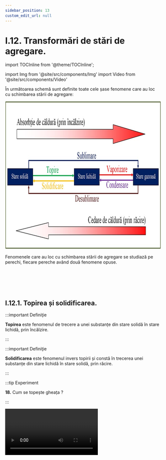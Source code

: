 ```yaml
---
sidebar_position: 13
custom_edit_url: null
---
```


# I.12. Transformări de stări de agregare.



import TOCInline from '@theme/TOCInline';

<TOCInline toc={toc} />



import Img from '@site/src/components/Img'
import Video from '@site/src/components/Video'



În următoarea schemă sunt definite toate cele șase fenomene care au loc cu schimbarea stării de agregare:

<Img className="img-responsive4" src="fizica/clasa8/capitolul1/1_8_0_Poza1_SchemaSchimbareStariDeAgregare_vers3.jpg" width="1000" height="479" />


Fenomenele care au loc cu schimbarea stării de agregare se studiază pe perechi, fiecare pereche având două fenomene opuse.


<br></br>
<br></br>


## I.12.1. Topirea și solidificarea.

:::important Definiţie

**Topirea** este fenomenul de trecere a unei substanțe din stare solidă în stare lichidă, prin încălzire. 

:::


:::important Definiţie

**Solidificarea** este fenomenul invers topirii și constă în trecerea unei substanțe din stare lichidă în stare solidă, prin răcire. 

:::



:::tip Experiment

**18.** Cum se topește gheața ?

:::




<Video src="https://www.youtube.com/embed/grAUzgaA6HI" />


**Materiale necesare:** gheață, pahar transparent și un termometru (poate fi și de cameră).



**Descrierea experimentului:** 
- Pune în pahar gheață de la congelator.
- Introdu termometrul în gheață .
- Agită continuu cu termometru gheața.
- Urmărește indicațiile termometrului în timp, de la apariția primei picături până la topirea completă a gheții.


- Ce observi ?





:::note Observaţie

_Gheața începe să se topească la 0 °C. Pe parcursul topirii (de la apariția primei picături până la topirea ultimului cristal), temperatura a rămas la 0 °C._  

:::




:::important Legile topirii / solificării:

**I.** Fiecare substanță începe să se topească (să se solidifice) la o anumită temperatură, numită **temperatură de topire (notată cu T<sub>t</sub> )**, care este o constantă de material (o luăm din tabel). 

**Temperatura de topire** a unei substanțe coincide cu **temperatura de solidificare** (T<sub>s</sub>).
   
**T<sub>t</sub> = T<sub>s</sub> = constantă de material**
 

:::



:::note Observații la legea I a topirii / solidificării

**1.** Temperaturile de topire ale substanțelor din tabelul cu constante de material sunt pentru _presiuni normale_. Pentru marea majoritate a substanțelor la creșterea presiunii, crește și temperatura de topire.  

:::


La unele substanțe (apa, fonta, bismutul) _temperatura de topire scade la creșterea presiunii_. _Așa explicăm alunecarea frumoasă a patinatorilor pe gheață._

Presiunea mare exercitată de lamele ascuțite ale patinelor și pe care se distribuie greutatea patinatorilor, face ca gheața să se topească la o temperatură mai mică de 0 °C. De exemplu deși gheața unui patinoar artificial are -5 °C, datorită presiunii mari, aceasta se topește sub muchia patinei, unde apare o peliculă de apă, care facilitează alunecarea patinelor. 





<Img className="img-responsive4" src="fizica/clasa8/capitolul1/1_8_1_Poza1_Observatia1LaLegea1ATopirii_vers2.jpg" width="1000" height="605" />








:::note Observații la legea I a topirii / solidificării

**2.** Există anumite substanțe numite amorfe (care nu au structură cristalină- exemple: ceara, sticla, smoala, cauciucuri, mase plastice), care nu au un punct fix de topire, ele topindu-se într-un anumit interval de temperatură. 

:::


:::note Observații la legea I a topirii / solidificării

**3.** În timpul topirii (respectiv a solidificării) volumul substanței se modifica astfel: majoritatea substanțelor își măresc volumul la topire și își micșorează volumul la solidificare. Excepții avem la apa, fonta și bismutul, care își măresc volumul la solidificare (aceasta este anomalia apei).  

:::







 


:::tip Experiment

**19.** Anomalia apei.

:::




<Video src="https://www.youtube.com/embed/mZyILFmP0UI" />


**Materiale necesare:** o sticlă, apă de la robinet, congelator.


:::warning Atenție

Nu pune dopul la sticla cu apă când o introduci în congelator, întrucât apa prin dilatare își mărește volumul și poate sparge sticla producând cioburi ce te pot accidenta! 


:::


**Descrierea experimentului:** 
- Umple o sticlă cu apă.
- Introdu sticla în congelator, până îngheață toată apa.


- Ce observi ?


:::note Observaţie

_Apa înghețată a dat pe dinafară._  

:::


**Concluzia experimentului:**

Apa la înghețare (solidificare) și-a mărit volumul (anomalia apei). 



:::note Observație

Apa are un comportament diferit între 0 °C – 4 °C ( numită anomalia apei). 

În acest interval volumul ei scade, densitatea creşte (la + 4 °C, având densitatea maximă). 

Deci pe fundul lacurilor există apă la + 4 °C, ce face posibilă viaţa subacvatică.

:::


<br></br>



:::important Legile topirii / solificării

**II.** **Pe parcursul topirii unei substanțe** (de la apariția primei picături până la topirea ultimului cristal) temperatura de topire rămâne constantă, dacă presiunea rămâne constantă. 


   
**T<sub>t</sub> = constantă, la presiune constantă**
 


:::




<br></br>
<br></br>


## I.12.2. Vaporizarea și condensarea.
 
:::important Definiţie

**Vaporizarea** este fenomenul de trecere a unei substanțe din stare lichidă în stare gazoasă (vapori), prin încălzire. 

:::


:::important Definiţie

**Condensarea** este fenomenul de trecere a unei substanțe din stare gazoasă în stare lichidă, prin răcire. Este fenomenul invers al vaporizării. 

:::


:::important

#### Vaporizarea poate avea loc în două moduri :
- **Evaporarea** este vaporizarea care are loc doar la suprafața lichidului.
- **Fierberea** este vaporizarea care are loc în toată masa lichidului și începe odată cu apariția primului clocot. 

:::



:::tip Experiment

**20.** Cum grăbim evaporarea ?

:::




<Video src="https://www.youtube.com/embed/Am-VxpZ9BTg" />


**Materiale necesare:** apă, alcool (spirt), acetonă, 3 sticle de ceas, pahar Berzelius, eprubetă, pipetă, trepied cu sită de azbest, spirtieră.

:::warning Atenţie

Acest experiment se efectuează numai în prezența unui adult!

Când lucrezi cu surse de foc ai grijă să ai părul strâns și să nu porți haine cu mâneci largi! Atenție când lucrezi cu apă caldă să nu te arzi!

Alcoolul și acetona sunt substanțe inflamabile și stai departe de sursele de foc când lucrezi cu ele! 

:::




**Descrierea experimentului (Partea1):** 
- Toarnă în fiecare sticlă de ceas, cu ajutorul pipetei, câte o picătură din cele trei lichide și urmărește ordinea în care cele trei lichide “dispar” din sticlele de ceas.

- Ce observi ?





:::note Observaţie (Partea1) 

_Unele lichide se evaporă repede (acetona, alcoolul), altele se evaporă mai încet(apa)._  

:::



**Concluzia experimentului (Partea1):**

Viteza de evaporare depinde de natura lichidelor.



**Descrierea experimentului (Partea2):** 
- Pune în cele două vase, care au gura diferită (eprubetă și sticlă de ceas), câte o picătură de alcool.
- Observă ordine evaporării alcoolului din cele două vase.


- Ce observi ?





:::note Observaţie (Partea2)

_Alcoolul din sticla de ceas se evaporă foarte repede, iar cel din eprubetă se evaporă mai greu._ 

:::



**Concluzia experimentului (Partea2):**

Viteza de evaporare pentru acelaşi lichid este cu atât mai mare, cu cât suprafaţa de evaporare (gura vasului) este mai mare.





**Descrierea experimentului (Partea3):** 
- Pune în cele două sticle de ceas câte o picătură de alcool.
- Dă deoparte o sticlă de ceas şi flutură cu un carton deasupra celeilalte sticle de ceas. Observă ordinea evaporării alcoolului din cele două vase.


- Ce observi ?





:::note Observaţie (Partea3)

_Primul care se evaporă este alcoolul zvântat, apoi alcoolul care s-a lăsat liber._ 

:::



**Concluzia experimentului (Partea3):**

Prin zvântare sunt înlăturați vaporii de lichid de deasupra lichidului şi, astfel, crește viteza de evaporare.




**Descrierea experimentului (Partea4):** 
- Pune pe două sticle de ceas câte o picătură de apă.
- Dă deoparte o sticlă de ceas şi aşază cealaltă sticlă de ceas pe sita de azbest și trepied, încălzind-o în flacăra unei spirtiere. Observă ordinea evaporării apei din cele două vase.


- Ce observi ?





:::note Observaţie (Partea4)

_Cel mai repede se evaporă apa încălzită._ 

:::



**Concluzia experimentului (Partea4):**

Cu cât temperatura unui lichid este mai mare, cu atât el se evaporă mai repede.



:::important

#### Factorii ce influențează viteza de evaporare  a unui lichid sunt:

- **Natura substanței**: unele substanțe (acetona, eterul, benzina, alcoolul etc.), numite lichide volatile se evaporă foarte repede, altele se evaporă mai încet (apa, uleiul). 
- **Gura vasului (suprafața de evaporare)**: cu cât este mai mare, evaporarea are loc mai repede.
- **Zvântarea (suflarea)** grăbește evaporarea, prin înlăturarea vaporilor de deasupra lichidului.
- **Temperatura** cu cât este mai mare, cu atât evaporarea are loc mai repede.
 

:::




<br></br>


:::tip Experiment

**21.** Anestezia locală

:::




<Video src="https://www.youtube.com/embed/TElVhr1s_x8" />


**Materiale necesare:** un termometru, vată sau pansament, alcool.





**Descrierea experimentului:** 
- Citește temperatura aerului din cameră cu ajutorul termometrului.
- Înfăşoară cu vată (sau pansament) rezervorul termometrului şi picură alcool pe acesta.
- Urmărește indicaţiile termometrului până când vata cu alcool se usucă şi citește temperatura indicată de termometru.

- Ce observi ?





:::note Observaţie

_Temperatura termometrului a scăzut._  

:::



**Concluzia experimentului:**

Când un lichid se evaporă el absoarbe căldură din mediul înconjurător (termometru).



:::caution Aplicaţii în viaţa cotidiană

Faptul că evaporarea necesită consum de căldură, adică evaporarea este însoţită de o scădere de temperatură, îşi găseşte o serie de aplicaţii practice : 
- stropitul străzilor vara, pentru a se produce o atmosferă mai răcoroasă; 
- anestezia locală foloseşte, de asemenea, răcirea prin evaporare – prin răcire nervii locali amorţesc, nu mai transmit senzațiile dureroase la creier şi bolnavul nu mai simte durerea.
- în agricultură, un mijloc pentru reducerea evaporării apei din sol este aratul.

  
:::


:::caution Aplicaţii în viaţa cotidiană

**1.** De ce ne răcorește ventilatorul? Elicea ventilatorului îndepărtează vaporii de apă din jurul corpului nostru, crescând astfel viteza de evaporare a transpirației noastre, care absoarbe căldură la evaporare și ne dă senzația de răcorire.
  
:::


:::caution Aplicaţii în viaţa cotidiană

**2.** De ce când ieșim din apă, avem senzație de frig?  Când ieșim din apă are loc evaporarea apei care absorbe căldură de pe corpul nostru și determină scăderea temperaturii corpului.
  
:::


:::caution Aplicaţii în viaţa cotidiană

**3.** Principiul anesteziei locale: pe o zonă a corpului se aplică un lichid volatil (ex lidocaină). La evaporare absoarbe căldură, zona se răcește și nervii locali nu mai transmit durerea la creier.
  
:::



:::caution Aplicaţii în viaţa cotidiană

**4.** Când suportăm mai bine canicula verii, când aerul este uscat sau umed?  Omul suportă mai ușor canicula când aerul este uscat (nu este saturat cu vapori de apă) întrucât transpirația de pe noi se poate evapora mai ușor, absoarbe căldură la evaporare și ne răcorește.
  
:::


<br></br>


:::tip Experiment

**22.** Cum fierbe apa ?

:::




<Video src="https://www.youtube.com/embed/TkkeEBrJzmM" />


**Materiale necesare:** pahar Erlenmeyer cu apă distilată, spirtieră, trepied, sită de azbest, dop cu termometru, cronometru.

:::warning Atenție
Acest experiment se efectuează numai în prezența unui adult!

Când lucrezi cu surse de foc ai grijă să ai părul strâns și să nu porți haine cu mâneci largi! Atenție când lucrezi cu apă caldă să nu te arzi!

:::





**Descrierea experimentului:** 
- Pune paharul cu apă pe sită și trepied.
- Măsoară temperatura inițială a apei.
- Aprinde spirtiera și pornește cronometrul la începerea încălzirii apei.
- Măsoară timpul la fiecare creștere a temperaturii apei cu 10°C și trece datele în următorul tabel: 



<Img className="img-responsive4" src="fizica/clasa8/capitolul1/1_8_2_Poza1_Experimentul22_Tabel_vers2.jpg" width="1000" height="218" />


- Ce observi ?

:::note Observaţie 

_Apa începe să fiarbă la 100 °C. Pe parcursul fierberii, temperatura apei rămâne la 100 °C, chiar dacă continuăm încălzirea._  

:::

- Reprezintă graficul dependenței temperaturii în funcție de timp.



<Img className="img-responsive4" src="fizica/clasa8/capitolul1/1_8_2_Poza2_Experimentul22_Grafic_vers4.jpg" width="1000" height="730" />



- Fenomenele corespunzătoare fiecărui segment sunt :

  - AB, BC, CD reprezintă evaporarea apei 
  - DE reprezintă fierberea apei




:::important Legile fierberii:

**I.** Fiecare lichid începe să fiarbă la o anumită temperatură numită temperatură de fierbere, T<sub>f</sub> care este o constantă de material (tabel).

:::


:::note Observaţie 

Observație: Temperaturile de fierbere din tabelul cu constantele de material sunt pentru presiuni normale. La creșterea presiunii, temperatura de fierbere crește. Astfel dacă fierbem apa în vase ermetic închise, ea nu va mai fierbe la 100 °C, ci la 120-140 °C. Pe această proprietate se bazează fierberea rapidă a legumelor tari în **oalele sub presiune** (oale minune) și sterilizarea instrumentelor medicale în **autoclave**.  

:::

<br></br>

**Oala sub presiune**

<Img className="img-responsive4" src="fizica/clasa8/capitolul1/1_8_2_Poza3_Experimentul22_OalaSubPresiune.jpg" width="1000" height="419" />



<br></br>

**Autoclava**

<Img className="img-responsive4" src="fizica/clasa8/capitolul1/1_8_2_Poza4_Experimentul22_Autoclava.jpg" width="1000" height="480" />










:::important Legile fierberii

**II.** Pe parcursul fierberii unui lichid (de la primul clocot până la vaporizarea completă) **temperatura de fierbere este constantă, la aceeași presiune.**

:::





<br></br>


:::tip Experiment

**23.** Fierberea apei sub presiune

:::




<Video src="https://www.youtube.com/embed/gRz8ss6N3EY" />


**Materiale necesare:** pahar Erlenmeyer cu apă distilată, spirtieră, trepied, sită de azbest, dop cu termometru și tub, dop pentru tub.




:::warning Atenție
Acest experiment se efectuează numai în prezența unui adult!

Când lucrezi cu surse de foc ai grijă să ai părul strâns și să nu porți haine cu mâneci largi! Atenție când lucrezi cu apă caldă să nu te arzi! Atenție fierberea apei la presiuni mari este periculoasă!

:::




**Descrierea experimentului:** 
- Pune paharul cu apă pe sită și trepied și încălzește-l la spirtieră .
- Pune dopul la gura tubului gâtuind ieșirea vaporilor din vas pentru a mări presiunea la suprafața apei.
- Observă la ce temperatură fierbe apa.

- Ce observi ?





:::note Observaţie

_Apa fierbe la o temperatură mai mare decât temperatura ei de fierbere (103 °C)._  

:::



**Concluzia experimentului:**

La creșterea presiunii crește și temperatura de fierbere a apei.





<br></br>


:::tip Experiment

**24.** Poate apa să fiarbă la 60 °C ?

:::




<Video src="https://www.youtube.com/embed/qjA90lYwJGM" />


**Materiale necesare:** apă caldă la 60 °C, seringă cu tub, termometru.



:::warning Atenție
Acest experiment se efectuează numai în prezența unui adult!

Când lucrezi cu surse de foc ai grijă să ai părul strâns și să nu porți haine cu mâneci largi! Atenție când lucrezi cu apă caldă să nu te arzi!

:::





**Descrierea experimentului:** 
- Trage apa caldă (la 60 °C) în seringă.
- Întoarce seringa cu tubul în sus și elimină aerul din seringă și tub.
- Închide tubul prin îndoirea lui.
- Trage pistonul seringii în jos pentru a micșora presiunea deasupra apei.
- Observă ce se întâmplă cu apa din seringă.

- Ce observi ?





:::note Observaţie

_Apa fierbe la 60 °C._  

:::



**Concluzia experimentului:**

La scăderea presiunii scade și temperatura de fierbere a apei.

Pe vârful Everest (8848 m) apa fierbe la 69 °C. În vid (presiune atmosferică zero) apa poate fierbe la 0 °C.





<br></br>


:::tip Experiment

**25.** Condensarea apei

:::




<Video src="https://www.youtube.com/embed/rMa5gtzNxXA" />


**Materiale necesare:** pahar, congelator.





**Descrierea experimentului:** 
- Ia un pahar curat și uscat și pune-l la congelator, timp de 10-15 minute.
- Scoate paharul din congelator. 

- Ce observi pe pereții săi după câteva minute?





:::note Observaţie

_Pe pereții paharului sunt picături de apă._  

:::



**Concluzia experimentului:**

Apa apărută de nicăieri s-a format prin condensarea vaporilor de apă din cameră, care venind în contact cu pereții reci ai paharului, se răcesc și se transformă în picături mici de apă.



<br></br>
<br></br>



## I.12.3. Sublimarea și desublimarea.


:::important Definiţie

**Sublimarea** este fenomenul de transformare a unei substanțe din stare solidă direct în stare gazoasă, prin încălzire.

:::


:::important Definiţie

**Desublimarea** este fenomenul invers al sublimării, de transformare a unei substanțe din stare gazoasă (de vapori) direct în stare solidă, prin răcire.

:::


:::note Observaţie

Substanțe ca naftalina, camforul, acidul benzoic, iodul, gheaţa și altele au proprietatea de a trece din stare solidă direct în stare de vapori. Și tungstenul din filamentul becului sublimează lent ducând la subțierea filamentului și în final la arderea lui.  

:::




:::tip Experiment

**26.** Sublimarea naftalinei

:::




<Video src="https://www.youtube.com/embed/8ddum7B8vhQ" />


**Materiale necesare:** naftalină (de la magazinul de chimicale), apă fiartă, un borcan de 800 g, pahar Erlenmeyer cu dop prevăzut cu un tub și termometru, vas cu apă fiartă.


:::warning Atenție
Acest experiment se efectuează numai în prezența unui adult!

Când lucrezi cu surse de foc ai grijă să ai părul strâns și să nu porți haine cu mâneci largi! Atenție când lucrezi cu apă caldă să nu te arzi! Atenție naftalina este inflamabilă și trebuie încălzită pe baie de apă fiartă! Naftalina este toxică, deci nu o atinge, nu o gusta și nu inspira vaporii săi!

:::



**Descrierea experimentului:** 
- Pune naftalina în pahar într-un strat de un deget și închide-o cu dopul.
- Pune apa într-o cratiță astfel încât nivelul ei să depășească cu puțin naftalina din pahar (strat de două degete) și fierbe apa. 
- Introdu sticla cu naftalină în baia de apă fiartă și urmărește pereții paharului.

- Ce observi ?





:::note Observaţie

_În scurt timp apar cristale de naftalină sub formă de ace pe pereții sticlei._  

:::



**Concluzia experimentului:**

Naftalina prin încălzire a sublimat și s-a transformat în vapori de naftalină. Vaporii de naftalină dând de pereții mai reci ai sticlei au desublimat și s-au transformat în stare solidă, sub formă de cristale aciculare.





<br></br>
<br></br>



